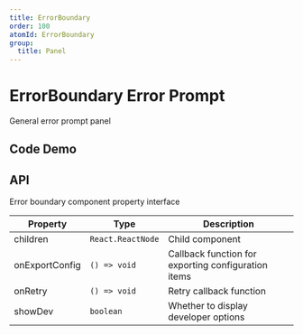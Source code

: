 ```yaml
---
title: ErrorBoundary
order: 100
atomId: ErrorBoundary
group:
  title: Panel
---
```


# ErrorBoundary Error Prompt

General error prompt panel

## Code Demo

<code src='./demos/_prod.tsx' title="Production Environment"></code>

<code src='./demos/_dev.tsx' title="Development Environment" description="Error messages will be displayed directly during development"></code>

## API

Error boundary component property interface

| Property       | Type              | Description                                         |
| -------------- | ----------------- | --------------------------------------------------- |
| children       | `React.ReactNode` | Child component                                     |
| onExportConfig | `() => void`      | Callback function for exporting configuration items |
| onRetry        | `() => void`      | Retry callback function                             |
| showDev        | `boolean`         | Whether to display developer options                |
